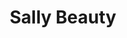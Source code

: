 ---
title: "Sally Beauty"
url: /tallahassee/sally-beauty-village-square-boulevard/
shop: hairdresser supply
---